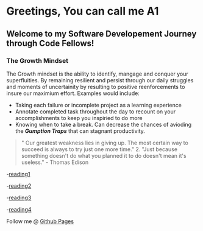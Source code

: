 # Greetings, You can call me A1
## Welcome to my Software Developement Journey through Code Fellows!

### The Growth Mindset 
The Growth mindset is the ability to identify, mangage and conquer your superfluities. By remaining resilient and persist through our daily struggles and moments of uncertainity by resulting to positive reenforcements to insure our maximium effort. Examples would include:

- Taking each failure or incomplete project as a learning experience
- Annotate completed task throughout the day to recount on your accomplishments to keep you inspiried to do more
- Knowing when to take a break. Can decrease the chances of avioding the **_Gumption Traps_** that can stagnant productivity.


> " Our greatest weakness lies in giving up. The most certain way to succeed is always to try just one more time." 2. "Just because something doesn't do what you planned it to do doesn't mean it's useless." - Thomas Edison
>
-[reading1](Reading1.md)

-[reading2](Reading2.md)

-[reading3](Reading3.md)

-[reading4](reading4.md)

Follow me @ [Github Pages](https://hbuniversity.github.io/reading-notes/)

